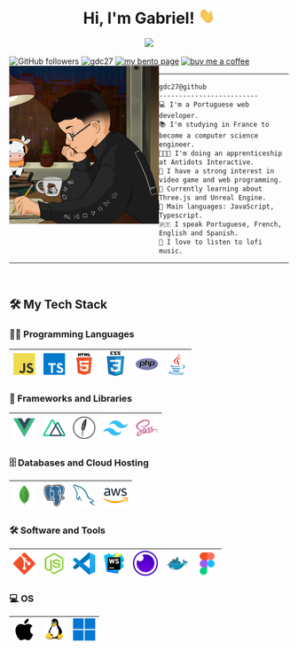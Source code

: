 <h1 align="center">
Hi, I'm Gabriel!
  <img src="./images/hi.gif" width="30" alt="hand waving"></h1>

<!-- Typing SVG by DenverCoder1 - https://github.com/DenverCoder1/readme-typing-svg -->
<p align="center">
  <a href="https://github.com/DenverCoder1/readme-typing-svg"><img src="https://readme-typing-svg.herokuapp.com?lines=Computer+Science+Engineering+Student;Web+Developer;&center=true&width=500&height=45"></a>
</p>

<div style="display:inline-block" align="left">
    <img alt="GitHub followers" src="https://img.shields.io/github/followers/gdc27">
    <img src="https://komarev.com/ghpvc/?username=gdc27&label=Profile%20views&color=blue&style=flat" alt="gdc27" />
    <a href="https://bento.me/gdc"><img src="https://img.shields.io/badge/all_my_links--white?logo=bento&logoColor=black&style=social" alt="my bento page"/></a>
    <a href="https://www.buymeacoffee.com/gdc27"><img src="https://img.shields.io/badge/-buy_me_a_coffee-FFDD00?logo=buymeacoffee&style=flat&logoColor=black&labelColor=FFDD00" alt="buy me a coffee"/></a>
</div>

<br/>
<img align="left" src="./images/header.png" alt="Illustration of me" width="270" />
<hr>

```
gdc27@github
-------------------------
💻 I'm a Portuguese web developer.
📚 I'm studying in France to become a computer science engineer.
👨🏻‍💻 I'm doing an apprenticeship at Antidots Interactive.
📝 I have a strong interest in video game and web programming.
🌱 Currently learning about Three.js and Unreal Engine.
🌟 Main languages: JavaScript, Typescript.
🇵🇹 I speak Portuguese, French, English and Spanish.
🎵 I love to listen to lofi music.
```

<hr>
<br/>

## 🛠️ My Tech Stack

### 👨‍💻 Programming Languages

| <img src="https://raw.githubusercontent.com/devicons/devicon/develop/icons/javascript/javascript-original.svg" width="40"> | <img src="https://raw.githubusercontent.com/devicons/devicon/develop/icons/typescript/typescript-original.svg" alt="ts" width="40"> | <img src="https://raw.githubusercontent.com/devicons/devicon/develop/icons/html5/html5-original-wordmark.svg" alt="html5" width="40"> | <img src="https://raw.githubusercontent.com/devicons/devicon/develop/icons/css3/css3-original-wordmark.svg" alt="css3" width="45" height="45"/> | <img src="https://raw.githubusercontent.com/devicons/devicon/develop/icons/php/php-original.svg" alt="php" width="40"> | <img src="https://raw.githubusercontent.com/devicons/devicon/develop/icons/java/java-original.svg" alt="java" width="40"> |
| :------------------------------------------------------------------------------------------------------------------------: | :---------------------------------------------------------------------------------------------------------------------------------: | :-----------------------------------------------------------------------------------------------------------------------------------: | :---------------------------------------------------------------------------------------------------------------------------------------------: | :--------------------------------------------------------------------------------------------------------------------: | :-----------------------------------------------------------------------------------------------------------------------: |

### 🧰 Frameworks and Libraries

| <img alt="vuejs" src="https://raw.githubusercontent.com/devicons/devicon/develop/icons/vuejs/vuejs-original.svg" width="40"> | <img src="https://raw.githubusercontent.com/devicons/devicon/develop/icons/nuxtjs/nuxtjs-original.svg" alt="nuxtjs" width="40"> | <img src="https://raw.githubusercontent.com/devicons/devicon/develop/icons/feathersjs/feathersjs-original.svg" alt="feathersjs" width="40"> | <img src="https://raw.githubusercontent.com/devicons/devicon/develop/icons/tailwindcss/tailwindcss-original.svg" alt="tailwind" width="45" height="45"/> | <img src="https://raw.githubusercontent.com/devicons/devicon/develop/icons/sass/sass-original.svg" alt="sass" width="40"> |
| :--------------------------------------------------------------------------------------------------------------------------: | :-----------------------------------------------------------------------------------------------------------------------------: | :-----------------------------------------------------------------------------------------------------------------------------------------: | :------------------------------------------------------------------------------------------------------------------------------------------------------: | :-----------------------------------------------------------------------------------------------------------------------: |

### 🗄️ Databases and Cloud Hosting

| <img alt="mongodb" src="https://raw.githubusercontent.com/devicons/devicon/develop/icons/mongodb/mongodb-original.svg" width="40"> | <img src="https://raw.githubusercontent.com/devicons/devicon/develop/icons/postgresql/postgresql-original.svg" alt="postgresql" width="40"> | <img src="https://raw.githubusercontent.com/devicons/devicon/develop/icons/mysql/mysql-original.svg" alt="mysql" width="40"> | <img src="https://raw.githubusercontent.com/devicons/devicon/develop/icons/amazonwebservices/amazonwebservices-original-wordmark.svg" alt="aws" width="45" height="45"/> |
| :--------------------------------------------------------------------------------------------------------------------------------: | :-----------------------------------------------------------------------------------------------------------------------------------------: | :--------------------------------------------------------------------------------------------------------------------------: | :----------------------------------------------------------------------------------------------------------------------------------------------------------------------: |

### 🛠️ Software and Tools

| <img alt="git" src="https://raw.githubusercontent.com/devicons/devicon/develop/icons/git/git-original.svg" width="40"> | <img src="https://raw.githubusercontent.com/devicons/devicon/develop/icons/nodejs/nodejs-original.svg" alt="nodejs" width="40"> | <img src="https://raw.githubusercontent.com/devicons/devicon/develop/icons/vscode/vscode-original.svg" alt="vscode" width="40"> | <img src="https://raw.githubusercontent.com/devicons/devicon/develop/icons/webstorm/webstorm-original.svg" alt="webstorm" width="40"> | <img src="https://raw.githubusercontent.com/devicons/devicon/develop/icons/insomnia/insomnia-original.svg" alt="insomnia" width="45" height="45"/> | <img src="https://raw.githubusercontent.com/devicons/devicon/develop/icons/docker/docker-original.svg" alt="docker" width="40"> | <img src="https://raw.githubusercontent.com/devicons/devicon/develop/icons/figma/figma-original.svg" alt="figma" width="40"> |
| :--------------------------------------------------------------------------------------------------------------------: | :-----------------------------------------------------------------------------------------------------------------------------: | :-----------------------------------------------------------------------------------------------------------------------------: | :-----------------------------------------------------------------------------------------------------------------------------------: | :------------------------------------------------------------------------------------------------------------------------------------------------: | :-----------------------------------------------------------------------------------------------------------------------------: | :--------------------------------------------------------------------------------------------------------------------------: |

### 💻 OS

| <img alt="macOS" src="https://raw.githubusercontent.com/devicons/devicon/develop/icons/apple/apple-original.svg" width="40"> | <img src="https://raw.githubusercontent.com/devicons/devicon/develop/icons/linux/linux-original.svg" alt="linux" width="40"> | <img src="https://raw.githubusercontent.com/devicons/devicon/develop/icons/windows11/windows11-original.svg" alt="windows" width="40"> |
| :--------------------------------------------------------------------------------------------------------------------------: | :--------------------------------------------------------------------------------------------------------------------------: | :------------------------------------------------------------------------------------------------------------------------------------: |
